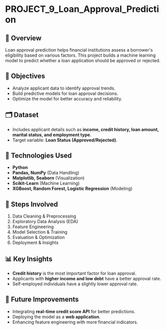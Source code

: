  # PROJECT_9_Loan_Approval_Prediction    
         
## 📌 Overview   
Loan approval prediction helps financial institutions assess a borrower's eligibility based on various factors. This project builds a machine learning model to predict whether a loan application should be approved or rejected.

## 🎯 Objectives
- Analyze applicant data to identify approval trends.
- Build predictive models for loan approval decisions.
- Optimize the model for better accuracy and reliability.

## 🗂️ Dataset
- Includes applicant details such as **income, credit history, loan amount, marital status, and employment type**.  
- Target variable: **Loan Status (Approved/Rejected)**.

## 🔧 Technologies Used
- **Python**
- **Pandas, NumPy** (Data Handling)
- **Matplotlib, Seaborn** (Visualization)
- **Scikit-Learn** (Machine Learning) 
- **XGBoost, Random Forest, Logistic Regression** (Modeling)

## 🚀 Steps Involved
1. Data Cleaning & Preprocessing  
2. Exploratory Data Analysis (EDA)  
3. Feature Engineering  
4. Model Selection & Training  
5. Evaluation & Optimization  
6. Deployment & Insights  

## 📊 Key Insights
- **Credit history** is the most important factor for loan approval.
- Applicants with **higher income and low debt** have a better approval rate.
- Self-employed individuals have a slightly lower approval rate.


## 📌 Future Improvements
- Integrating **real-time credit score API** for better predictions.
- Deploying the model as a **web application**.
- Enhancing feature engineering with more financial indicators.

